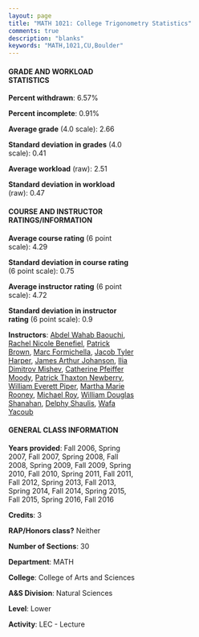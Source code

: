 ```yaml
---
layout: page
title: "MATH 1021: College Trigonometry Statistics"
comments: true
description: "blanks"
keywords: "MATH,1021,CU,Boulder"
---
```

<head>
<script src="https://ajax.googleapis.com/ajax/libs/jquery/2.1.3/jquery.min.js"></script>
<script src="https://dl.dropboxusercontent.com/s/pc42nxpaw1ea4o9/highcharts.js?dl=0"></script>
<!-- <script src="../assets/js/highcharts.js"></script> -->
<style type="text/css">@font-face {
	font-family: "Bebas Neue";
	src: url(https://www.filehosting.org/file/details/544349/BebasNeue Regular.otf) format("opentype");
	}
	h1.Bebas { 
		font-family: "Bebas Neue", Verdana, Tahoma;
	}
</style>
</head>
<body>
	<div id="container" style="float: right; width: 45%; height: 88%; margin-left: 2.5%; margin-right: 2.5%;"></div>
	<script language="JavaScript">
		$(document).ready(function() {
		var chart = {type: 'column'};
		var title = {text: 'Grade Distribution'};
		var xAxis = {categories: ['A','B','C','D','F'],crosshair: true};
		var yAxis = {min: 0,title: {text: 'Percentage'}};
		var tooltip = {headerFormat: '<center><b><span style="font-size:20px">{point.key}</span></b></center>',
		               pointFormat: '<td style="padding:0"><b>{point.y:.1f}%</b></td>',
		               footerFormat: '</table>',shared: true,useHTML: true};
		var plotOptions = {column: {pointPadding: 0.0,borderWidth: 0}};  
		var credits = {enabled: false};var series= [{name: 'Percent',data: [29.15,34.11,21.43,6.86,8.46,]}];
		var json = {};
		json.chart = chart;
		json.title = title;
		json.tooltip = tooltip;
		json.xAxis = xAxis;
		json.yAxis = yAxis;  
		json.series = series;
		json.plotOptions = plotOptions;  
		json.credits = credits;
		$('#container').highcharts(json);
	});
	</script>
</body>
			   
#### GRADE AND WORKLOAD STATISTICS

**Percent withdrawn**: 6.57%

**Percent incomplete**: 0.91%

**Average grade** (4.0 scale): 2.66

**Standard deviation in grades** (4.0 scale): 0.41

**Average workload** (raw): 2.51

**Standard deviation in workload** (raw): 0.47

#### COURSE AND INSTRUCTOR RATINGS/INFORMATION

**Average course rating** (6 point scale): 4.29

**Standard deviation in course rating** (6 point scale): 0.75

**Average instructor rating** (6 point scale): 4.72

**Standard deviation in instructor rating** (6 point scale): 0.9

**Instructors**: <a href='../../instructors/Abdel_Wahab_Baouchi'>Abdel Wahab Baouchi</a>, <a href='../../instructors/Rachel_Nicole_Benefiel'>Rachel Nicole Benefiel</a>, <a href='../../instructors/Patrick_Brown'>Patrick Brown</a>, <a href='../../instructors/Marc_Formichella'>Marc Formichella</a>, <a href='../../instructors/Jacob_Tyler_Harper'>Jacob Tyler Harper</a>, <a href='../../instructors/James_Arthur_Johanson'>James Arthur Johanson</a>, <a href='../../instructors/Ilia_Dimitrov_Mishev'>Ilia Dimitrov Mishev</a>, <a href='../../instructors/Catherine_Pfeiffer_Moody'>Catherine Pfeiffer Moody</a>, <a href='../../instructors/Patrick_Thaxton_Newberry'>Patrick Thaxton Newberry</a>, <a href='../../instructors/William_Everett_Piper'>William Everett Piper</a>, <a href='../../instructors/Martha_Marie_Rooney'>Martha Marie Rooney</a>, <a href='../../instructors/Michael_Roy'>Michael Roy</a>, <a href='../../instructors/William_Douglas_Shanahan'>William Douglas Shanahan</a>, <a href='../../instructors/Delphy_Shaulis'>Delphy Shaulis</a>, <a href='../../instructors/Wafa_Yacoub'>Wafa Yacoub</a>

#### GENERAL CLASS INFORMATION

**Years provided**: Fall 2006, Spring 2007, Fall 2007, Spring 2008, Fall 2008, Spring 2009, Fall 2009, Spring 2010, Fall 2010, Spring 2011, Fall 2011, Fall 2012, Spring 2013, Fall 2013, Spring 2014, Fall 2014, Spring 2015, Fall 2015, Spring 2016, Fall 2016

**Credits**: 3

**RAP/Honors class?** Neither

**Number of Sections**: 30

**Department**: MATH

**College**: College of Arts and Sciences

**A&S Division**: Natural Sciences

**Level**: Lower

**Activity**: LEC - Lecture
